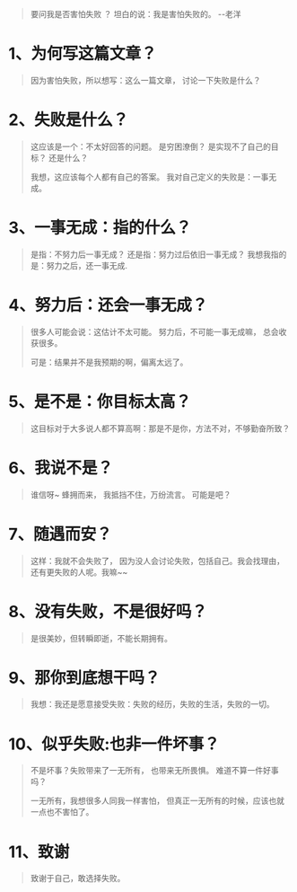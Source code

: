 > 要问我是否害怕失败 ？ 坦白的说：我是害怕失败的。                                        --老洋



# 1、为何写这篇文章？

> 因为害怕失败，所以想写：这么一篇文章， 讨论一下失败是什么？





# 2、失败是什么？

> 这应该是一个：不太好回答的问题。 是穷困潦倒？ 是实现不了自己的目标？ 还是什么？
>
> 我想，这应该每个人都有自己的答案。 我对自己定义的失败是：一事无成。





# 3、一事无成：指的什么？

> 是指：不努力后一事无成？ 还是指：努力过后依旧一事无成？  我想我指的是：努力之后，还一事无成.



# 4、努力后：还会一事无成？

> 很多人可能会说：这估计不太可能。 努力后，不可能一事无成嘛， 总会收获很多。 
>
> 可是：结果并不是我预期的啊，偏离太远了。





# 5、是不是：你目标太高？

> 这目标对于大多说人都不算高啊：那是不是你，方法不对，不够勤奋所致？



# 6、我说不是？

> 谁信呀~ 蜂拥而来， 我抵挡不住，万纷流言。 可能是吧？



# 7、随遇而安？

> 这样：我就不会失败了， 因为没人会讨论失败，包括自己。我会找理由，还有更失败的人呢。我嘛~~





# 8、没有失败，不是很好吗？

> 是很美妙，但转瞬即逝，不能长期拥有。



# 9、那你到底想干吗？

> 我想：我还是愿意接受失败：失败的经历，失败的生活，失败的一切。





# 10、似乎失败:也非一件坏事？

> 不是坏事？失败带来了一无所有， 也带来无所畏惧。 难道不算一件好事吗？
>
> 一无所有，我想很多人同我一样害怕， 但真正一无所有的时候，应该也就一点也不害怕了。



# 11、致谢

> 致谢于自己，敢选择失败。